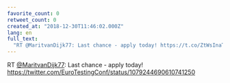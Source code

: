 ```yaml
---
favorite_count: 0
retweet_count: 0
created_at: "2018-12-30T11:46:02.000Z"
lang: en
full_text:
  "RT @MaritvanDijk77: Last chance - apply today! https://t.co/ZtWsInaTRO"
---
```


RT [@MaritvanDijk77](https://twitter.com/MaritvanDijk77): Last chance - apply
today! <https://twitter.com/EuroTestingConf/status/1079244690610741250>
